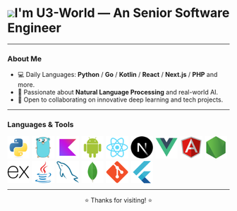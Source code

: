 

<h1> <img src="https://media2.giphy.com/media/v1.Y2lkPTc5MGI3NjExZnhwZWQ4ejZtdGQ4MHJodmY2ODRpbW9mOGUwZHJieWRqZmtpdXdrayZlcD12MV9pbnRlcm5hbF9naWZfYnlfaWQmY3Q9cw/1wlWtflbknYsTbvahh/giphy.gif" width="50" />I'm U3-World — An Senior Software Engineer</h1>


---

<h3>About Me</h3>

- 💻 Daily Languages: **Python** / **Go** / **Kotlin** / **React** / **Next.js** / **PHP** and more.
- 🧠 Passionate about **Natural Language Processing** and real-world AI.
- 🤝 Open to collaborating on innovative deep learning and tech projects.

---

<h3>Languages & Tools</h3>

<p align="left" style="display: flex; flex-wrap: wrap; gap: 6px;">

<img src="https://raw.githubusercontent.com/devicons/devicon/master/icons/python/python-original.svg" width="50" height="50" />
<img src="https://raw.githubusercontent.com/devicons/devicon/master/icons/go/go-original.svg" width="50" height="50" />

<img src="https://raw.githubusercontent.com/devicons/devicon/master/icons/kotlin/kotlin-original.svg" width="50" height="50" />
<img src="https://raw.githubusercontent.com/devicons/devicon/master/icons/android/android-original.svg" width="50" height="50" />

<img src="https://raw.githubusercontent.com/devicons/devicon/master/icons/react/react-original.svg" width="50" height="50" />
<img src="https://raw.githubusercontent.com/devicons/devicon/master/icons/nextjs/nextjs-original.svg" width="50" height="50" />
<img src="https://raw.githubusercontent.com/devicons/devicon/master/icons/vuejs/vuejs-original.svg" width="50" height="50" />
<img src="https://raw.githubusercontent.com/devicons/devicon/master/icons/angularjs/angularjs-original.svg" width="50" height="50" />

<img src="https://raw.githubusercontent.com/devicons/devicon/master/icons/nodejs/nodejs-original.svg" width="50" height="50" />
<img src="https://raw.githubusercontent.com/devicons/devicon/master/icons/express/express-original.svg" width="50" height="50" />

<img src="https://raw.githubusercontent.com/devicons/devicon/master/icons/java/java-original.svg" width="50" height="50" />

<img src="https://raw.githubusercontent.com/devicons/devicon/master/icons/mysql/mysql-original.svg" width="50" height="50" />
<img src="https://raw.githubusercontent.com/devicons/devicon/master/icons/mongodb/mongodb-original.svg" width="50" height="50" />

<img src="https://raw.githubusercontent.com/devicons/devicon/master/icons/git/git-original.svg" width="50" height="50" />
<img src="https://raw.githubusercontent.com/devicons/devicon/master/icons/flutter/flutter-original.svg" width="50" height="50" />

<!-- Add more badges as desired -->

---

<p align="center">⭐️ Thanks for visiting! ⭐️</p>
